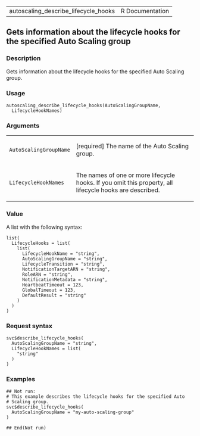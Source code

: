 <table style="width: 100%;">
<tbody>
<tr class="odd">
<td>autoscaling_describe_lifecycle_hooks</td>
<td style="text-align: right;">R Documentation</td>
</tr>
</tbody>
</table>

## Gets information about the lifecycle hooks for the specified Auto Scaling group

### Description

Gets information about the lifecycle hooks for the specified Auto
Scaling group.

### Usage

    autoscaling_describe_lifecycle_hooks(AutoScalingGroupName,
      LifecycleHookNames)

### Arguments

<table>
<colgroup>
<col style="width: 35%" />
<col style="width: 65%" />
</colgroup>
<tbody>
<tr class="odd">
<td><code
id="autoscaling_describe_lifecycle_hooks_:_AutoScalingGroupName">AutoScalingGroupName</code></td>
<td><p>[required] The name of the Auto Scaling group.</p></td>
</tr>
<tr class="even">
<td><code
id="autoscaling_describe_lifecycle_hooks_:_LifecycleHookNames">LifecycleHookNames</code></td>
<td><p>The names of one or more lifecycle hooks. If you omit this
property, all lifecycle hooks are described.</p></td>
</tr>
</tbody>
</table>

### Value

A list with the following syntax:

    list(
      LifecycleHooks = list(
        list(
          LifecycleHookName = "string",
          AutoScalingGroupName = "string",
          LifecycleTransition = "string",
          NotificationTargetARN = "string",
          RoleARN = "string",
          NotificationMetadata = "string",
          HeartbeatTimeout = 123,
          GlobalTimeout = 123,
          DefaultResult = "string"
        )
      )
    )

### Request syntax

    svc$describe_lifecycle_hooks(
      AutoScalingGroupName = "string",
      LifecycleHookNames = list(
        "string"
      )
    )

### Examples

    ## Not run: 
    # This example describes the lifecycle hooks for the specified Auto
    # Scaling group.
    svc$describe_lifecycle_hooks(
      AutoScalingGroupName = "my-auto-scaling-group"
    )

    ## End(Not run)
